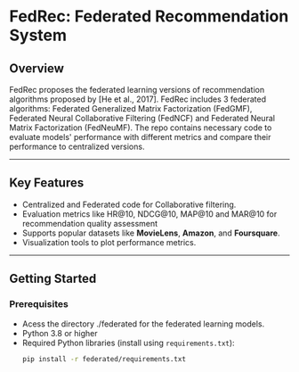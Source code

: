# **FedRec: Federated Recommendation System**

## **Overview**
FedRec proposes the federated learning versions of recommendation algorithms proposed by [He et al., 2017]. FedRec includes 3 federated algorithms: Federated Generalized Matrix Factorization (FedGMF), Federated Neural Collaborative Filtering (FedNCF) and Federated Neural Matrix Factorization (FedNeuMF). The repo contains necessary code to evaluate models' performance with different metrics and compare their performance to centralized versions.

---

## **Key Features**
- Centralized and Federated code for Collaborative filtering.
- Evaluation metrics like HR@10, NDCG@10, MAP@10 and MAR@10 for recommendation quality assessment
- Supports popular datasets like **MovieLens**, **Amazon**, and **Foursquare**.  
- Visualization tools to plot performance metrics.

---

## **Getting Started**

### **Prerequisites**
- Acess the directory ./federated for the federated learning models.
- Python 3.8 or higher
- Required Python libraries (install using `requirements.txt`):
  ```bash
  pip install -r federated/requirements.txt
